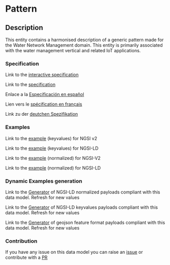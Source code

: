 # Pattern

## Description 

This entity contains a harmonised description of a generic pattern made for the Water Network Management domain. This entity is primarily associated with the water management vertical and related IoT applications.
### Specification

Link to the [interactive specification](https://swagger.lab.fiware.org/?url=https://smart-data-models.github.io/dataModel.WaterDistributionManagementEPANET/Pattern/swagger.yaml)

Link to the [specification](https://smart-data-models.github.io/dataModel.WaterDistributionManagementEPANET/Pattern/doc/spec.md)

Enlace a la [Especificación en español](https://smart-data-models.github.io/dataModel.WaterDistributionManagementEPANET/Pattern/doc/spec_ES.md)

Lien vers le [spécification en français](https://smart-data-models.github.io/dataModel.WaterDistributionManagementEPANET/Pattern/doc/spec_FR.md)

Link zu der [deutchen Spezifikation](https://smart-data-models.github.io/dataModel.WaterDistributionManagementEPANET/Pattern/doc/spec_DE.md)
### Examples

Link to the [example](https://smart-data-models.github.io/dataModel.WaterDistributionManagementEPANET/Pattern/examples/example.json) (keyvalues) for NGSI v2

Link to the [example](https://smart-data-models.github.io/dataModel.WaterDistributionManagementEPANET/Pattern/examples/example.jsonld) (keyvalues) for NGSI-LD

Link to the [example](https://smart-data-models.github.io/dataModel.WaterDistributionManagementEPANET/Pattern/examples/example-normalized.json) (normalized) for NGSI-V2

Link to the [example](https://smart-data-models.github.io/dataModel.WaterDistributionManagementEPANET/Pattern/examples/example-normalized.jsonld) (normalized) for NGSI-LD
### Dynamic Examples generation

Link to the [Generator](https://smartdatamodels.org/extra/ngsi-ld_generator_v0.92.php?schemaUrl=https://raw.githubusercontent.com/smart-data-models/dataModel.WaterDistributionManagementEPANET/master/Pattern/schema.json&email=info@smartdatamodels.org) of NGSI-LD normalized payloads compliant with this data model. Refresh for new values

Link to the [Generator](https://smartdatamodels.org/extra/ngsi-ld_generator_keyvalues_v0.92.php?schemaUrl=https://raw.githubusercontent.com/smart-data-models/dataModel.WaterDistributionManagementEPANET/master/Pattern/schema.json&email=info@smartdatamodels.org) of NGSI-LD keyvalues payloads compliant with this data model. Refresh for new values

Link to the [Generator](https://smartdatamodels.org/extra/geojson_features_generator_v1.0.php?schemaUrl=https://raw.githubusercontent.com/smart-data-models/dataModel.WaterDistributionManagementEPANET/master/Pattern/schema.json&email=info@smartdatamodels.org) of geojson feature format payloads compliant with this data model. Refresh for new values
### Contribution

 If you have any issue on this data model you can raise an [issue](https://github.com/smart-data-models/dataModel.WaterDistributionManagementEPANET/issues)  or contribute with a [PR](https://github.com/smart-data-models/dataModel.WaterDistributionManagementEPANET/pulls)